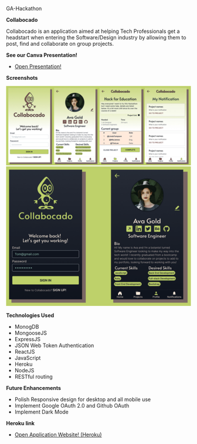GA-Hackathon

<strong>Collabocado</strong>

Collabocado is an application aimed at helping Tech Professionals get a headstart when entering the Software/Design industry by allowing them to post, find and collaborate on group projects.

<strong>See our Canva Presentation!</strong>

- [Open Presentation!](https://www.canva.com/design/DAEnjvrF-fQ/view)


<strong>Screenshots</strong>

<img src="collabocado.png">

<img src="collabocadodark.png">

<strong>Technologies Used</strong>

- MonogDB
- MongooseJS
- ExpressJS
- JSON Web Token Authentication
- ReactJS
- JavaScript
- Heroku
- NodeJS
- RESTful routing

<strong>Future Enhancements</strong>

- Polish Responsive design for desktop and all mobile use
- Implement Google OAuth 2.0 and Github OAuth
- Implement Dark Mode


<strong>Heroku link</strong>

- [Open Application Website! (Heroku)](https://collabocado.herokuapp.com/)


